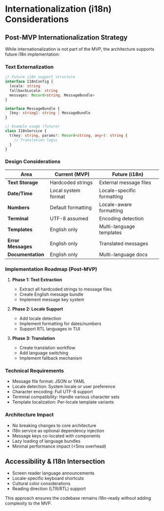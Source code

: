# Internationalization (i18n) Considerations

## Post-MVP Internationalization Strategy

While internationalization is not part of the MVP, the architecture supports future i18n implementation:

### Text Externalization
```typescript
// Future i18n support structure
interface I18nConfig {
  locale: string
  fallbackLocale: string
  messages: Record<string, MessageBundle>
}

interface MessageBundle {
  [key: string]: string | MessageBundle
}

// Example usage (future)
class I18nService {
  t(key: string, params?: Record<string, any>): string {
    // Translation logic
  }
}
```

### Design Considerations
| Area | Current (MVP) | Future (i18n) |
|------|--------------|---------------|
| **Text Storage** | Hardcoded strings | External message files |
| **Date/Time** | Local system format | Locale-specific formatting |
| **Numbers** | Default formatting | Locale-aware formatting |
| **Terminal** | UTF-8 assumed | Encoding detection |
| **Templates** | English only | Multi-language templates |
| **Error Messages** | English only | Translated messages |
| **Documentation** | English only | Multi-language docs |

### Implementation Roadmap (Post-MVP)
1. **Phase 1: Text Extraction**
   - Extract all hardcoded strings to message files
   - Create English message bundle
   - Implement message key system

2. **Phase 2: Locale Support**
   - Add locale detection
   - Implement formatting for dates/numbers
   - Support RTL languages in TUI

3. **Phase 3: Translation**
   - Create translation workflow
   - Add language switching
   - Implement fallback mechanism

### Technical Requirements
- Message file format: JSON or YAML
- Locale detection: System locale or user preference
- Character encoding: Full UTF-8 support
- Terminal compatibility: Handle various character sets
- Template localization: Per-locale template variants

### Architecture Impact
- No breaking changes to core architecture
- I18n service as optional dependency injection
- Message keys co-located with components
- Lazy loading of language bundles
- Minimal performance impact (<5ms overhead)

## Accessibility & I18n Intersection
- Screen reader language announcements
- Locale-specific keyboard shortcuts
- Cultural color considerations
- Reading direction (LTR/RTL) support

This approach ensures the codebase remains i18n-ready without adding complexity to the MVP.